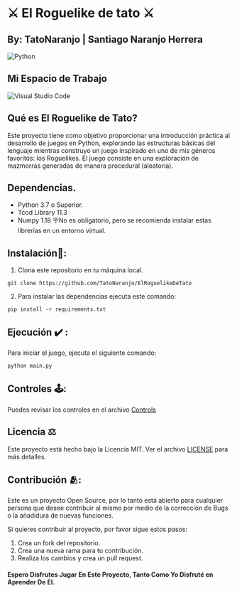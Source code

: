 

# ⚔️ El Roguelike de tato ⚔️
## By: TatoNaranjo | Santiago Naranjo Herrera

![Python](https://img.shields.io/badge/python-3670A0?style=for-the-badge&logo=python&logoColor=ffdd54)

## Mi Espacio de Trabajo
![Visual Studio Code](https://img.shields.io/badge/Visual%20Studio%20Code-0078d7.svg?style=for-the-badge&logo=visual-studio-code&logoColor=white)

## Qué es El Roguelike de Tato?
Este proyecto tiene como objetivo proporcionar una introducción práctica al desarrollo de juegos en Python, explorando las estructuras básicas del lenguaje mientras construyo un juego inspirado en uno de mis géneros favoritos: los Roguelikes. El juego consiste en una exploración de mazmorras generadas de manera procedural (aleatoria).

## Dependencias.
- Python 3.7 o Superior.
- Tcod Library 11.3
- Numpy 1.18
🪧No es obligatorio, pero se recomienda instalar estas librerías en un entorno virtual.

## Instalación👷:
 1. Clona este repositorio en tu máquina local.
```git
git clone https://github.com/TatoNaranjo/ElRoguelikeDeTato
```
2. Para instalar las dependencias ejecuta este comando:
```git
pip install -r requirements.txt
```
## Ejecución ✔️ :
Para iniciar el juego, ejecuta el siguiente comando:

```bash
python main.py
```
## Controles 🕹️:
Puedes revisar los controles en el archivo [Controls](https://github.com/TatoNaranjo/ElRoguelikeDeTato/blob/main/Controls.md)

## Licencia ⚖️
Este proyecto está hecho bajo la Licencia MIT. Ver el archivo [LICENSE](https://github.com/TatoNaranjo/ElRoguelikeDeTato/blob/main/LICENSE) para más detalles.

## Contribución 🫂:
Este es un proyecto Open Source, por lo tanto está abierto para cualquier persona que desee contribuir al mismo por medio de la corrección de Bugs o la añadidura de nuevas funciones.

Si quieres contribuir al proyecto, por favor sigue estos pasos:

1. Crea un fork del repositorio.
2. Crea una nueva rama para tu contribución.
3. Realiza los cambios y crea un pull request.

#### Espero Disfrutes Jugar En Este Proyecto, Tanto Como Yo Disfruté en Aprender De El.



